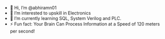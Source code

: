 - 👋 Hi, I’m @abhiramn01
- 👀 I’m interested to upskill in Electronics
- 🌱 I’m currently learning SQL, System Verilog and PLC.
- ⚡ Fun fact: Your Brain Can Process Information at a Speed of 120 meters per second!

<!---
abhiramn01/abhiramn01 is a ✨ special ✨ repository because its `README.md` (this file) appears on your GitHub profile.
You can click the Preview link to take a look at your changes.
--->
